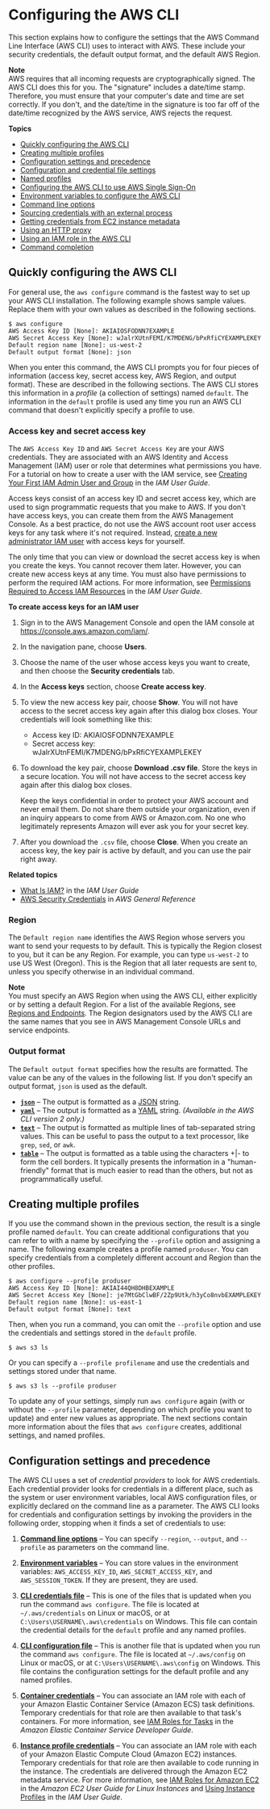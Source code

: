 # Configuring the AWS CLI<a name="cli-chap-configure"></a>

This section explains how to configure the settings that the AWS Command Line Interface \(AWS CLI\) uses to interact with AWS\. These include your security credentials, the default output format, and the default AWS Region\.

**Note**  
AWS requires that all incoming requests are cryptographically signed\. The AWS CLI does this for you\. The "signature" includes a date/time stamp\. Therefore, you must ensure that your computer's date and time are set correctly\. If you don't, and the date/time in the signature is too far off of the date/time recognized by the AWS service, AWS rejects the request\.

**Topics**
+ [Quickly configuring the AWS CLI](#cli-quick-configuration)
+ [Creating multiple profiles](#cli-quick-configuration-multi-profiles)
+ [Configuration settings and precedence](#config-settings-and-precedence)
+ [Configuration and credential file settings](cli-configure-files.md)
+ [Named profiles](cli-configure-profiles.md)
+ [Configuring the AWS CLI to use AWS Single Sign\-On](cli-configure-sso.md)
+ [Environment variables to configure the AWS CLI](cli-configure-envvars.md)
+ [Command line options](cli-configure-options.md)
+ [Sourcing credentials with an external process](cli-configure-sourcing-external.md)
+ [Getting credentials from EC2 instance metadata](cli-configure-metadata.md)
+ [Using an HTTP proxy](cli-configure-proxy.md)
+ [Using an IAM role in the AWS CLI](cli-configure-role.md)
+ [Command completion](cli-configure-completion.md)

## Quickly configuring the AWS CLI<a name="cli-quick-configuration"></a>

 For general use, the `aws configure` command is the fastest way to set up your AWS CLI installation\. The following example shows sample values\. Replace them with your own values as described in the following sections\.

```
$ aws configure
AWS Access Key ID [None]: AKIAIOSFODNN7EXAMPLE
AWS Secret Access Key [None]: wJalrXUtnFEMI/K7MDENG/bPxRfiCYEXAMPLEKEY
Default region name [None]: us-west-2
Default output format [None]: json
```

When you enter this command, the AWS CLI prompts you for four pieces of information \(access key, secret access key, AWS Region, and output format\)\. These are described in the following sections\. The AWS CLI stores this information in a *profile* \(a collection of settings\) named `default`\. The information in the `default` profile is used any time you run an AWS CLI command that doesn't explicitly specify a profile to use\.

### Access key and secret access key<a name="cli-quick-configuration-creds"></a>

The `AWS Access Key ID` and `AWS Secret Access Key` are your AWS credentials\. They are associated with an AWS Identity and Access Management \(IAM\) user or role that determines what permissions you have\. For a tutorial on how to create a user with the IAM service, see [Creating Your First IAM Admin User and Group](https://docs.aws.amazon.com/IAM/latest/UserGuide/getting-started_create-admin-group.html) in the *IAM User Guide*\.

Access keys consist of an access key ID and secret access key, which are used to sign programmatic requests that you make to AWS\. If you don't have access keys, you can create them from the AWS Management Console\. As a best practice, do not use the AWS account root user access keys for any task where it's not required\. Instead, [create a new administrator IAM user](https://docs.aws.amazon.com/IAM/latest/UserGuide/getting-started_create-admin-group.html) with access keys for yourself\.

The only time that you can view or download the secret access key is when you create the keys\. You cannot recover them later\. However, you can create new access keys at any time\. You must also have permissions to perform the required IAM actions\. For more information, see [Permissions Required to Access IAM Resources](https://docs.aws.amazon.com/IAM/latest/UserGuide/access_permissions-required.html) in the *IAM User Guide*\.

**To create access keys for an IAM user**

1. Sign in to the AWS Management Console and open the IAM console at [https://console\.aws\.amazon\.com/iam/](https://console.aws.amazon.com/iam/)\.

1. In the navigation pane, choose **Users**\.

1. Choose the name of the user whose access keys you want to create, and then choose the **Security credentials** tab\.

1. In the **Access keys** section, choose **Create access key**\.

1. To view the new access key pair, choose **Show**\. You will not have access to the secret access key again after this dialog box closes\. Your credentials will look something like this:
   + Access key ID: AKIAIOSFODNN7EXAMPLE
   + Secret access key: wJalrXUtnFEMI/K7MDENG/bPxRfiCYEXAMPLEKEY

1. To download the key pair, choose **Download \.csv file**\. Store the keys in a secure location\. You will not have access to the secret access key again after this dialog box closes\.

   Keep the keys confidential in order to protect your AWS account and never email them\. Do not share them outside your organization, even if an inquiry appears to come from AWS or Amazon\.com\. No one who legitimately represents Amazon will ever ask you for your secret key\.

1. After you download the `.csv` file, choose **Close**\. When you create an access key, the key pair is active by default, and you can use the pair right away\.

**Related topics**
+ [What Is IAM?](https://docs.aws.amazon.com/IAM/latest/UserGuide/introduction.html) in the *IAM User Guide*
+ [AWS Security Credentials](https://docs.aws.amazon.com/general/latest/gr/aws-security-credentials.html) in *AWS General Reference* 

### Region<a name="cli-quick-configuration-region"></a>

The `Default region name` identifies the AWS Region whose servers you want to send your requests to by default\. This is typically the Region closest to you, but it can be any Region\. For example, you can type `us-west-2` to use US West \(Oregon\)\. This is the Region that all later requests are sent to, unless you specify otherwise in an individual command\.

**Note**  
You must specify an AWS Region when using the AWS CLI, either explicitly or by setting a default Region\. For a list of the available Regions, see [Regions and Endpoints](https://docs.aws.amazon.com/general/latest/gr/rande.html)\. The Region designators used by the AWS CLI are the same names that you see in AWS Management Console URLs and service endpoints\.

### Output format<a name="cli-quick-configuration-format"></a>

The `Default output format` specifies how the results are formatted\. The value can be any of the values in the following list\. If you don't specify an output format, `json` is used as the default\.
+ [**`json`**](cli-usage-output.md#json-output) – The output is formatted as a [JSON](https://json.org/) string\.
+ [**`yaml`**](cli-usage-output.md#yaml-output) – The output is formatted as a [YAML](https://yaml.org/) string\. *\(Available in the AWS CLI version 2 only\.\)*
+ [**`text`**](cli-usage-output.md#text-output) – The output is formatted as multiple lines of tab\-separated string values\. This can be useful to pass the output to a text processor, like `grep`, `sed`, or `awk`\.
+ [**`table`**](cli-usage-output.md#table-output) – The output is formatted as a table using the characters \+\|\- to form the cell borders\. It typically presents the information in a "human\-friendly" format that is much easier to read than the others, but not as programmatically useful\.

## Creating multiple profiles<a name="cli-quick-configuration-multi-profiles"></a>

If you use the command shown in the previous section, the result is a single profile named `default`\. You can create additional configurations that you can refer to with a name by specifying the `--profile` option and assigning a name\. The following example creates a profile named `produser`\. You can specify credentials from a completely different account and Region than the other profiles\.

```
$ aws configure --profile produser
AWS Access Key ID [None]: AKIAI44QH8DHBEXAMPLE
AWS Secret Access Key [None]: je7MtGbClwBF/2Zp9Utk/h3yCo8nvbEXAMPLEKEY
Default region name [None]: us-east-1
Default output format [None]: text
```

Then, when you run a command, you can omit the `--profile` option and use the credentials and settings stored in the `default` profile\.

```
$ aws s3 ls
```

Or you can specify a `--profile profilename` and use the credentials and settings stored under that name\.

```
$ aws s3 ls --profile produser
```

To update any of your settings, simply run `aws configure` again \(with or without the `--profile` parameter, depending on which profile you want to update\) and enter new values as appropriate\. The next sections contain more information about the files that `aws configure` creates, additional settings, and named profiles\.

## Configuration settings and precedence<a name="config-settings-and-precedence"></a>

The AWS CLI uses a set of *credential providers* to look for AWS credentials\. Each credential provider looks for credentials in a different place, such as the system or user environment variables, local AWS configuration files, or explicitly declared on the command line as a parameter\. The AWS CLI looks for credentials and configuration settings by invoking the providers in the following order, stopping when it finds a set of credentials to use:

1. **[Command line options](cli-configure-options.md)** – You can specify `--region`, `--output`, and `--profile` as parameters on the command line\.

1. **[Environment variables](cli-configure-envvars.md)** – You can store values in the environment variables: `AWS_ACCESS_KEY_ID`, `AWS_SECRET_ACCESS_KEY`, and `AWS_SESSION_TOKEN`\. If they are present, they are used\.

1. **[CLI credentials file](cli-configure-files.md)** – This is one of the files that is updated when you run the command `aws configure`\. The file is located at `~/.aws/credentials` on Linux or macOS, or at `C:\Users\USERNAME\.aws\credentials` on Windows\. This file can contain the credential details for the `default` profile and any named profiles\.

1. **[CLI configuration file](cli-configure-files.md)** – This is another file that is updated when you run the command `aws configure`\. The file is located at `~/.aws/config` on Linux or macOS, or at `C:\Users\USERNAME\.aws\config` on Windows\. This file contains the configuration settings for the default profile and any named profiles\. 

1. **[Container credentials](https://docs.aws.amazon.com/AmazonECS/latest/developerguide/task-iam-roles.html)** – You can associate an IAM role with each of your Amazon Elastic Container Service \(Amazon ECS\) task definitions\. Temporary credentials for that role are then available to that task's containers\. For more information, see [IAM Roles for Tasks](https://docs.aws.amazon.com/AmazonECS/latest/developerguide/task-iam-roles.html) in the *Amazon Elastic Container Service Developer Guide*\.

1. **[Instance profile credentials](https://docs.aws.amazon.com/AWSEC2/latest/UserGuide/iam-roles-for-amazon-ec2.html)** – You can associate an IAM role with each of your Amazon Elastic Compute Cloud \(Amazon EC2\) instances\. Temporary credentials for that role are then available to code running in the instance\. The credentials are delivered through the Amazon EC2 metadata service\. For more information, see [IAM Roles for Amazon EC2](https://docs.aws.amazon.com/AWSEC2/latest/UserGuide/iam-roles-for-amazon-ec2.html) in the *Amazon EC2 User Guide for Linux Instances* and [Using Instance Profiles](https://docs.aws.amazon.com/IAM/latest/UserGuide/id_roles_use_switch-role-ec2_instance-profiles.html) in the *IAM User Guide*\.